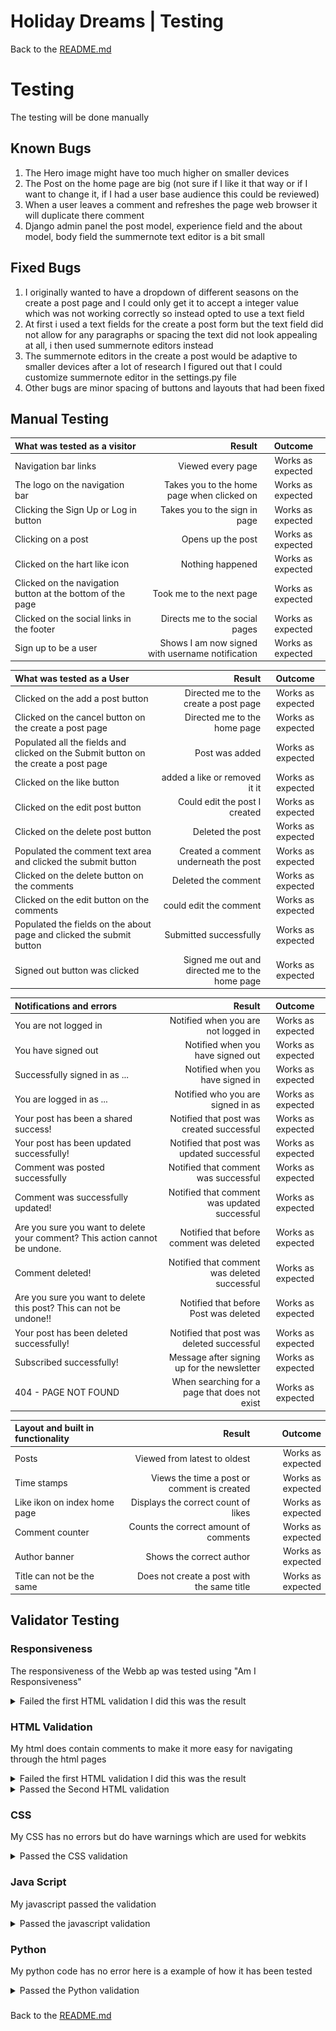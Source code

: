 # Holiday Dreams | Testing

Back to the [README.md](https://github.com/IainJackson90/pp4-holiday-dreams/blob/main/README.md)

# Testing

The testing will be done manually

## Known Bugs

1. The Hero image might have too much higher on smaller devices
2. The Post on the home page are big (not sure if I like it that way or if I want to change it, if I had a user base audience this could be reviewed)
3. When a user leaves a comment and refreshes the page web browser it will duplicate there comment 
4. Django admin panel the post model, experience field and the about model, body field the summernote text editor is a bit small

## Fixed Bugs

1. I originally wanted to have a dropdown of different seasons on the create a post page and I could only get it to accept a integer value which was not working correctly so instead opted to use a text field 
2. At first i used a text fields for the create a post form but the text field did not allow for any paragraphs or spacing the text did not look appealing at all, i then used summernote editors instead
3. The summernote editors in the create a post would be adaptive to smaller devices after a lot of research I figured out that I could customize summernote editor in the settings.py file
4. Other bugs are minor spacing of buttons and layouts that had been fixed 

## Manual Testing

| What was tested as a visitor | Result | Outcome |
|:---|---:|:---:|
| Navigation bar links | Viewed every page | Works as expected |
| The logo on the navigation bar | Takes you to the home page when clicked on | Works as expected|
| Clicking the Sign Up or Log in button | Takes you to the sign in page | Works as expected|
| Clicking on a post | Opens up the post | Works as expected |
| Clicked on the hart like icon | Nothing happened |Works as expected|
| Clicked on the navigation button at the bottom of the page | Took me to the next page | Works as expected |
| Clicked on the social links in the footer | Directs me to the social pages | Works as expected |
|Sign up to be a user | Shows I am now signed with username notification | Works as expected |


| What was tested as a User | Result | Outcome |
|:---|---:|:---:|
| Clicked on the add a post button | Directed me to the create a post page | Works as expected |
| Clicked on the cancel button on the create a post page | Directed me to the home page | Works as expected |
| Populated all the fields and clicked on the Submit button on the create a post page | Post was added | Works as expected |
| Clicked on the like button | added a like or removed it it | Works as expected |
| Clicked on the edit post button | Could edit the post I created | Works as expected |
| Clicked on the delete post button  | Deleted the post | Works as expected |
| Populated the comment text area and clicked the submit button | Created a comment underneath the post|Works as expected |
| Clicked on the delete button on the comments | Deleted the comment | Works as expected |
| Clicked on the edit button on the comments | could edit the comment | Works as expected |
| Populated the fields on the about page and clicked the submit button | Submitted successfully | Works as expected |
| Signed out button was clicked | Signed me out and directed me to the home page | Works as expected |


| Notifications and errors | Result | Outcome |
|:---|---:|:---:|
| You are not logged in | Notified when you are not logged in | Works as expected |
| You have signed out | Notified when you have signed out | Works as expected |
| Successfully signed in as ... | Notified when you have signed in | Works as expected |
| You are logged in as ... | Notified who you are signed in as | Works as expected |
| Your post has been a shared success! | Notified that post was created successful | Works as expected |
| Your post has been updated successfully! | Notified that post was updated successful | Works as expected |
| Comment was posted successfully | Notified that comment was successful | Works as expected |
| Comment was successfully updated! | Notified that comment was updated successful | Works as expected |
| Are you sure you want to delete your comment? This action cannot be undone. | Notified that before comment was deleted | Works as expected |
| Comment deleted! | Notified that comment was deleted successful | Works as expected |
| Are you sure you want to delete this post? This can not be undone!!  | Notified that before Post was deleted | Works as expected |
| Your post has been deleted successfully! | Notified that post was deleted successful | Works as expected |
| Subscribed successfully! | Message after signing up for the newsletter | Works as expected |
| 404 - PAGE NOT FOUND | When searching for a page that does not exist | Works as expected |


| Layout and built in functionality | Result | Outcome |
|:---|---:|---:|
| Posts | Viewed from latest to oldest | Works as expected |
| Time stamps | Views the time a post or comment is created | Works as expected|
| Like ikon on index home page | Displays the correct count of likes | Works as expected|
| Comment counter | Counts the correct amount of comments | Works as expected |
| Author banner | Shows the correct author | Works as expected |
| Title can not be the same | Does not create a post with the same title | Works as expected |


## Validator Testing

### Responsiveness

The responsiveness of the Webb ap was tested using "Am I Responsiveness"

<details>
<summary> Failed the first HTML validation I did this was the result
</summary>

![Responsiveness Testing](assets/images/amiresponsive.png)
</details>

### HTML Validation

My html does contain comments to make it more easy for navigating through the html pages

<details>
<summary> Failed the first HTML validation I did this was the result
</summary>

![HTML Validator Testing](assets/images/htmlerror.png)
</details>

<details>
<summary> Passed the Second HTML validation 
</summary>

![HTML Validator Testing](assets/images/htmlnoerror.png)
</details>

### CSS

My CSS has no errors but do have warnings which are used for webkits

<details>
<summary> Passed the CSS validation 
</summary>

![CSS Validator Testing](assets/images/cssvalidation.png)
</details>

### Java Script

My javascript passed the validation

<details>
<summary> Passed the javascript validation 
</summary>

![Javascript Validator Testing](assets/images/javascriptvalidation.png)
</details>


### Python 

My python code has no error here is a example of how it has been tested

<details>
<summary> Passed the Python validation 
</summary>

![Python Validator Testing](assets/images/pythonvalidation.PNG)
</details>

###

Back to the [README.md](https://github.com/IainJackson90/pp4-holiday-dreams/blob/main/README.md)